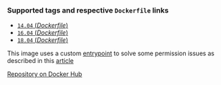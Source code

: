### Supported tags and respective `Dockerfile` links

-	[`14.04` (*Dockerfile*)](https://github.com/igeolise/docker-ubuntu/blob/master/Dockerfile1404)
-	[`16.04` (*Dockerfile*)](https://github.com/igeolise/docker-ubuntu/blob/master/Dockerfile1604)
-	[`18.04` (*Dockerfile*)](https://github.com/igeolise/docker-ubuntu/blob/master/Dockerfile1804)

This image uses a custom [entrypoint](https://github.com/igeolise/docker-ubuntu/blob/master/entrypoint.sh) to solve some permission issues as described in this [article](https://denibertovic.com/posts/handling-permissions-with-docker-volumes)

[Repository on Docker Hub](https://hub.docker.com/r/igeolise/ubuntu)
